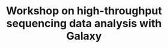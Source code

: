 ---
layout: event

title: "Workshop on high-throughput sequencing data analysis with Galaxy"


# external: "https://galaxyproject.org/events/2024-07-22-galaxy-workshop-freiburg/"

description: |
    This course introduces scientists to the data analysis platform Galaxy. The course is a beginner course; there is no requirement of any programming skills.

date_start: 2024-07-22
date_end: 2024-07-26 

# cost: free 
# audience: Scientist with no or little Galaxy experience who want to analyse sequencing data.
# contact_email: erxleben@informatik.uni-freiburg.de
# async: false 
# mode: In-person


contributions:
  organisers: [erxleben]
  instructors: [erxleben, teresa-m]
  funding: [eurosciencegateway, deNBI]

location:
  geo:
    lat: 47.9960901
    lon: 7.8494005
  name: University Freiburg
  #address: Werthmannstrasse 4
  postcode: 79104
  city: Freiburg
  country: Germany


---